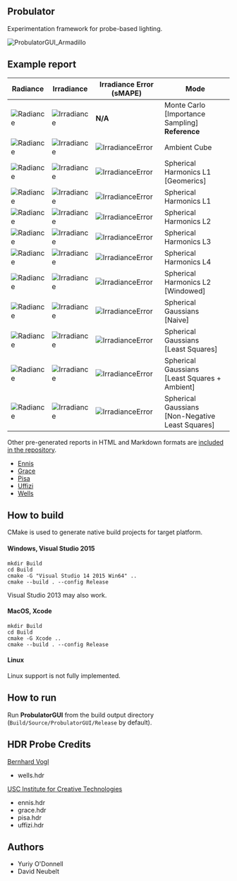 Probulator
----------

Experimentation framework for probe-based lighting.

![ProbulatorGUI_Armadillo](https://github.com/kayru/Probulator/raw/master/Screenshots/ProbulatorGUI_Armadillo.jpg)

Example report
--------------

| Radiance | Irradiance  | Irradiance Error (sMAPE) | Mode
| --- | ---  | --- | ---
| ![Radiance][Ennis-radianceMCIS.png]| ![Irradiance][Ennis-irradianceMCIS.png] | **N/A** | Monte Carlo <br>[Importance Sampling]<br>**Reference**
| ![Radiance][Ennis-radianceAC.png]| ![Irradiance][Ennis-irradianceAC.png]| ![IrradianceError][Ennis-irradianceErrorAC.png] | Ambient Cube
| ![Radiance][Ennis-radianceSHL1G.png]| ![Irradiance][Ennis-irradianceSHL1G.png]| ![IrradianceError][Ennis-irradianceErrorSHL1G.png] | Spherical Harmonics L1 <br>[Geomerics]
| ![Radiance][Ennis-radianceSHL1.png]| ![Irradiance][Ennis-irradianceSHL1.png]| ![IrradianceError][Ennis-irradianceErrorSHL1.png] | Spherical Harmonics L1
| ![Radiance][Ennis-radianceSHL2.png]| ![Irradiance][Ennis-irradianceSHL2.png]| ![IrradianceError][Ennis-irradianceErrorSHL2.png] | Spherical Harmonics L2
| ![Radiance][Ennis-radianceSHL3.png]| ![Irradiance][Ennis-irradianceSHL3.png]| ![IrradianceError][Ennis-irradianceErrorSHL3.png] | Spherical Harmonics L3
| ![Radiance][Ennis-radianceSHL4.png]| ![Irradiance][Ennis-irradianceSHL4.png]| ![IrradianceError][Ennis-irradianceErrorSHL4.png] | Spherical Harmonics L4
| ![Radiance][Ennis-radianceSHL2W.png]| ![Irradiance][Ennis-irradianceSHL2W.png]| ![IrradianceError][Ennis-irradianceErrorSHL2W.png] | Spherical Harmonics L2 <br>[Windowed]
| ![Radiance][Ennis-radianceSG.png]| ![Irradiance][Ennis-irradianceSG.png]| ![IrradianceError][Ennis-irradianceErrorSG.png] | Spherical Gaussians <br>[Naive]
| ![Radiance][Ennis-radianceSGLS.png]| ![Irradiance][Ennis-irradianceSGLS.png]| ![IrradianceError][Ennis-irradianceErrorSGLS.png] | Spherical Gaussians <br>[Least Squares]
| ![Radiance][Ennis-radianceSGLSA.png]| ![Irradiance][Ennis-irradianceSGLSA.png]| ![IrradianceError][Ennis-irradianceErrorSGLSA.png] | Spherical Gaussians <br>[Least Squares + Ambient]
| ![Radiance][Ennis-radianceSGNNLS.png]| ![Irradiance][Ennis-irradianceSGNNLS.png]| ![IrradianceError][Ennis-irradianceErrorSGNNLS.png] | Spherical Gaussians <br>[Non-Negative Least Squares]

Other pre-generated reports in HTML and Markdown formats are [included in the repository](https://github.com/kayru/Probulator/tree/master/Reports).

* [Ennis](https://github.com/kayru/Probulator/blob/master/Reports/Ennis/report.md)
* [Grace](https://github.com/kayru/Probulator/blob/master/Reports/Grace/report.md)
* [Pisa](https://github.com/kayru/Probulator/blob/master/Reports/Pisa/report.md)
* [Uffizi](https://github.com/kayru/Probulator/blob/master/Reports/Uffizi/report.md)
* [Wells](https://github.com/kayru/Probulator/blob/master/Reports/Wells/report.md)

How to build
------------

CMake is used to generate native build projects for target platform. 

#### Windows, Visual Studio 2015 ####

	mkdir Build
	cd Build
	cmake -G "Visual Studio 14 2015 Win64" ..
	cmake --build . --config Release

Visual Studio 2013 may also work.

#### MacOS, Xcode ####

	mkdir Build
	cd Build
	cmake -G Xcode ..
	cmake --build . --config Release

#### Linux ####

Linux support is not fully implemented.

How to run
----------

Run **ProbulatorGUI** from the build output directory (`Build/Source/ProbulatorGUI/Release` by default).

HDR Probe Credits
-----------------

[Bernhard Vogl](http://dativ.at/lightprobes)

 - wells.hdr

[USC Institute for Creative Technologies](http://gl.ict.usc.edu/Data/HighResProbes)

 - ennis.hdr
 - grace.hdr
 - pisa.hdr
 - uffizi.hdr
 
Authors
-------

 * Yuriy O'Donnell
 * David Neubelt

[Ennis-radianceMCIS.png]: https://github.com/kayru/Probulator/raw/master/Reports/Ennis/radianceMCIS.png
[Ennis-irradianceMCIS.png]: https://github.com/kayru/Probulator/raw/master/Reports/Ennis/irradianceMCIS.png
[Ennis-radianceAC.png]: https://github.com/kayru/Probulator/raw/master/Reports/Ennis/radianceAC.png
[Ennis-irradianceAC.png]: https://github.com/kayru/Probulator/raw/master/Reports/Ennis/irradianceAC.png
[Ennis-irradianceErrorAC.png]: https://github.com/kayru/Probulator/raw/master/Reports/Ennis/irradianceErrorAC.png
[Ennis-radianceSHL1G.png]: https://github.com/kayru/Probulator/raw/master/Reports/Ennis/radianceSHL1G.png
[Ennis-irradianceSHL1G.png]: https://github.com/kayru/Probulator/raw/master/Reports/Ennis/irradianceSHL1G.png
[Ennis-irradianceErrorSHL1G.png]: https://github.com/kayru/Probulator/raw/master/Reports/Ennis/irradianceErrorSHL1G.png
[Ennis-radianceSHL1.png]: https://github.com/kayru/Probulator/raw/master/Reports/Ennis/radianceSHL1.png
[Ennis-irradianceSHL1.png]: https://github.com/kayru/Probulator/raw/master/Reports/Ennis/irradianceSHL1.png
[Ennis-irradianceErrorSHL1.png]: https://github.com/kayru/Probulator/raw/master/Reports/Ennis/irradianceErrorSHL1.png
[Ennis-radianceSHL2.png]: https://github.com/kayru/Probulator/raw/master/Reports/Ennis/radianceSHL2.png
[Ennis-irradianceSHL2.png]: https://github.com/kayru/Probulator/raw/master/Reports/Ennis/irradianceSHL2.png
[Ennis-irradianceErrorSHL2.png]: https://github.com/kayru/Probulator/raw/master/Reports/Ennis/irradianceErrorSHL2.png
[Ennis-radianceSHL3.png]: https://github.com/kayru/Probulator/raw/master/Reports/Ennis/radianceSHL3.png
[Ennis-irradianceSHL3.png]: https://github.com/kayru/Probulator/raw/master/Reports/Ennis/irradianceSHL3.png
[Ennis-irradianceErrorSHL3.png]: https://github.com/kayru/Probulator/raw/master/Reports/Ennis/irradianceErrorSHL3.png
[Ennis-radianceSHL4.png]: https://github.com/kayru/Probulator/raw/master/Reports/Ennis/radianceSHL4.png
[Ennis-irradianceSHL4.png]: https://github.com/kayru/Probulator/raw/master/Reports/Ennis/irradianceSHL4.png
[Ennis-irradianceErrorSHL4.png]: https://github.com/kayru/Probulator/raw/master/Reports/Ennis/irradianceErrorSHL4.png
[Ennis-radianceSHL2W.png]: https://github.com/kayru/Probulator/raw/master/Reports/Ennis/radianceSHL2W.png
[Ennis-irradianceSHL2W.png]: https://github.com/kayru/Probulator/raw/master/Reports/Ennis/irradianceSHL2W.png
[Ennis-irradianceErrorSHL2W.png]: https://github.com/kayru/Probulator/raw/master/Reports/Ennis/irradianceErrorSHL2W.png
[Ennis-radianceSG.png]: https://github.com/kayru/Probulator/raw/master/Reports/Ennis/radianceSG.png
[Ennis-irradianceSG.png]: https://github.com/kayru/Probulator/raw/master/Reports/Ennis/irradianceSG.png
[Ennis-irradianceErrorSG.png]: https://github.com/kayru/Probulator/raw/master/Reports/Ennis/irradianceErrorSG.png
[Ennis-radianceSGLS.png]: https://github.com/kayru/Probulator/raw/master/Reports/Ennis/radianceSGLS.png
[Ennis-irradianceSGLS.png]: https://github.com/kayru/Probulator/raw/master/Reports/Ennis/irradianceSGLS.png
[Ennis-irradianceErrorSGLS.png]: https://github.com/kayru/Probulator/raw/master/Reports/Ennis/irradianceErrorSGLS.png
[Ennis-radianceSGLSA.png]: https://github.com/kayru/Probulator/raw/master/Reports/Ennis/radianceSGLSA.png
[Ennis-irradianceSGLSA.png]: https://github.com/kayru/Probulator/raw/master/Reports/Ennis/irradianceSGLSA.png
[Ennis-irradianceErrorSGLSA.png]: https://github.com/kayru/Probulator/raw/master/Reports/Ennis/irradianceErrorSGLSA.png
[Ennis-radianceSGNNLS.png]: https://github.com/kayru/Probulator/raw/master/Reports/Ennis/radianceSGNNLS.png
[Ennis-irradianceSGNNLS.png]: https://github.com/kayru/Probulator/raw/master/Reports/Ennis/irradianceSGNNLS.png
[Ennis-irradianceErrorSGNNLS.png]: https://github.com/kayru/Probulator/raw/master/Reports/Ennis/irradianceErrorSGNNLS.png
